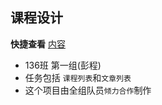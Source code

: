 ## 课程设计

**快捷查看** [内容](https://talme.cn/keshe/)

- 136班 第一组(彭程)
- 任务包括 `课程列表`和`文章列表`
- 这个项目由全组队员`倾力合作`制作
